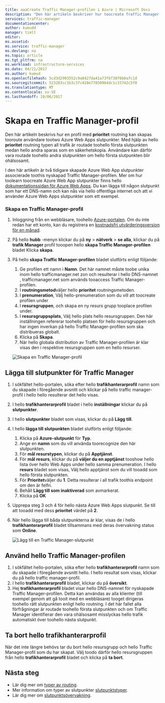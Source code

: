 ```yaml
---
title: aaaCreate Traffic Manager-profilen i Azure | Microsoft Docs
description: "Den här artikeln beskriver hur toocreate Traffic Manager-profilen"
services: traffic-manager
documentationcenter: 
author: kumudd
manager: timlt
editor: 
ms.assetid: 
ms.service: traffic-manager
ms.devlang: na
ms.topic: article
ms.tgt_pltfrm: na
ms.workload: infrastructure-services
ms.date: 04/21/2017
ms.author: kumud
ms.openlocfilehash: 5cd3d2903552c9a0427da41a73f6f38f6b0afc1d
ms.sourcegitcommit: 523283cc1b3c37c428e77850964dc1c33742c5f0
ms.translationtype: MT
ms.contentlocale: sv-SE
ms.lasthandoff: 10/06/2017
---
```

# <a name="create-a-traffic-manager-profile"></a>Skapa en Traffic Manager-profil

Den här artikeln beskrivs hur en profil med **prioritet** routning kan skapas tooroute användare tootwo Azure Web Apps slutpunkter. Med hjälp av hello **prioritet** routning typen all trafik är routade toohello första slutpunkten medan hello andra sparas som en säkerhetskopia. Användare kan därför vara routade toohello andra slutpunkten om hello första slutpunkten blir ohälsosamt.

I den här artikeln är två tidigare skapade Azure Web App slutpunkter associerade toothis nyskapad Traffic Manager-profilen. Mer om hur toolearn toocreate Azure Web App slutpunkter finns hello [dokumentationssidan för Azure Web Apps](https://docs.microsoft.com/azure/app-service-web/). Du kan lägga till någon slutpunkt som har ett DNS-namn och kan nås via hello offentliga internet och att vi använder Azure Web Apps slutpunkter som ett exempel.

### <a name="create-a-traffic-manager-profile"></a>Skapa en Traffic Manager-profil
1. Inloggning från en webbläsare, toohello [Azure-portalen](http://portal.azure.com). Om du inte redan har ett konto, kan du registrera en [kostnadsfri utvärderingsversion för en månad](https://azure.microsoft.com/free/). 
2. På hello **hubb** -menyn klickar du på **ny** > **nätverk** > **se alla**, klickar du på **trafik Manager** profil tooopen hello **skapa Traffic Manager-profilen** bladet Klicka **skapa**.
3. På hello **skapa Traffic Manager-profilen** bladet slutförts enligt följande:
    1. Ge profilen ett namn i **Namn**. Det här namnet måste toobe unika inom hello trafficmanager.net zon och resulterar i hello DNS-namnet <name>, trafficmanager.net som används tooaccess Traffic Manager-profilen.
    2. I **routningsmetod**väljer hello **prioritet** routningsmetoden.
    3. I **prenumeration**, Välj hello-prenumeration som du vill att toocreate profilen under
    4. I **resursgruppen**, och skapa en ny resurs grupp tooplace profilen under.
    5. I **resursgruppsplats**, Välj hello plats hello resursgruppen. Den här inställningen refererar toohello platsen för hello resursgruppen och har ingen inverkan på hello Traffic Manager-profilen som ska distribueras globalt.
    6. Klicka på **Skapa**.
    7. När hello globala distribution av Traffic Manager-profilen är klar visas den i respektive resursgruppen som en hello resurser.

    ![Skapa en Traffic Manager-profil](./media/traffic-manager-create-profile/Create-traffic-manager-profile.png)

## <a name="add-traffic-manager-endpoints"></a>Lägga till slutpunkter för Traffic Manager

1. I sökfältet hello-portalen, söka efter hello **trafikhanterarprofil** namn som du skapade i föregående avsnitt och klickar på hello traffic manager-profil i hello hello resulterar det hello visas.
2. I hello **trafikhanterarprofil** bladet i hello **inställningar** klickar du på **slutpunkter**.
3. I hello **slutpunkter** bladet som visas, klickar du på **Lägg till**.
4. I hello **lägga till slutpunkten** bladet slutförts enligt följande:
    1. Klicka på **Azure-slutpunkt** för **Typ**.
    2. Ange en **namn** som du vill använda toorecognize den här slutpunkten.
    3. För **mål resurstypen**, klickar du på **Apptjänst**.
    4. För **mål resurs**, klickar du på **väljer du en apptjänst** tooshow hello lista över hello Web Apps under hello samma prenumeration. I hello **resurs** bladet som visas, Välj hello apptjänst som du vill tooadd som hello första slutpunkten.
    5. För **Prioritet**väljer du **1**. Detta resulterar i all trafik toothis endpoint om den är felfri.
    6. Behåll **Lägg till som inaktiverad** som avmarkerat.
    7. Klicka på **OK**
5.  Upprepa steg 3 och 4 för hello nästa Azure Web Apps slutpunkt. Se till att tooadd med dess **prioritet** värdet på **2**.
6.  När hello lägga till båda slutpunkterna är klar, visas de i hello **trafikhanterarprofil** bladet tillsammans med deras övervakning status som **Online**.

    ![Lägg till en Traffic Manager-slutpunkt](./media/traffic-manager-create-profile/add-traffic-manager-endpoint.png)

## <a name="use-hello-traffic-manager-profile"></a>Använd hello Traffic Manager-profilen
1.  I sökfältet hello-portalen, söka efter hello **trafikhanterarprofil** namn som du skapade i föregående avsnitt hello. I hello resultat som visas, klickar du på hello traffic manager-profil.
2. I hello **trafikhanterarprofil** bladet, klickar du på **översikt**.
3. Hej **trafikhanterarprofil** bladet visar hello DNS-namnet för nyskapade Traffic Manager-profilen. Detta kan användas av alla klienter (till exempel genom att gå tooit med en webbläsare) tooget dirigeras toohello rätt slutpunkten enligt hello routning. I det här fallet alla förfrågningar är routade toohello första slutpunkten och om Traffic Manager identifierar den vara ohälsosamt misslyckas hello trafik automatiskt över toohello nästa slutpunkt.

## <a name="delete-hello-traffic-manager-profile"></a>Ta bort hello trafikhanterarprofil
När det inte längre behövs tar du bort hello resursgrupp och hello Traffic Manager-profil som du har skapat. Välj toodo därför hello resursgruppen från hello **trafikhanterarprofil** bladet och klicka på **ta bort**.

## <a name="next-steps"></a>Nästa steg

- Lär dig mer om [typer av routing](traffic-manager-routing-methods.md).
- Mer information om typer av slutpunkter [slutpunktstyper](traffic-manager-endpoint-types.md).
- Lär dig mer om [slutpunktsövervakning](traffic-manager-monitoring.md).



